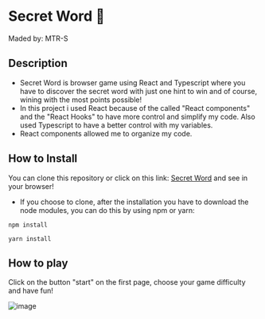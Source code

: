 # Secret Word 🔎
Maded by: MTR-S

## Description
* Secret Word is browser game using React and Typescript where you have to discover the secret word with just one hint to win and of course, wining with the most points possible!
* In this project i used React because of the called "React components" and the "React Hooks" to have more control and simplify my code. Also used Typescript to have a better control with my variables.
* React components allowed me to organize my code.

## How to Install
You can clone this repository or click on this link: [Secret Word](https://secret-word-alpha-henna.vercel.app/)  and see in your browser! 
* If you choose to clone, after the installation you have to download the node modules, you can do this by using npm or yarn:
~~~NPM
npm install
~~~

~~~Yarn
yarn install
~~~

## How to play
Click on the button "start" on the first page, choose your game difficulty and have fun!

![image](https://github.com/MTR-S/secret-word/assets/133928872/5c40ce4e-74ce-48f2-9eee-a90688ba979e)
